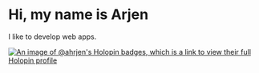 # Hi, my name is Arjen

I like to develop web apps.

[![An image of @ahrjen's Holopin badges, which is a link to view their full Holopin profile](https://holopin.me/ahrjen)](https://holopin.io/@ahrjen)